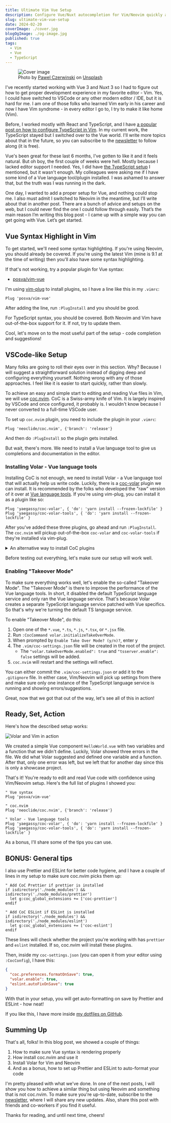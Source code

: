 ```yaml
---
title: Ultimate Vim Vue Setup
description: Configure Vue/Nuxt autocompletion for Vim/Neovim quickly and without a hassle
slug: ultimate-vim-vue-setup
date: 2024-02-20
coverImage: ./cover.jpg
blogOgImage: ./og-image.jpg
published: true
tags:
  - Vim
  - Vue
  - TypeScript
---
```


<figure>
<img alt="Cover image" src="./cover.jpg" />
<figcaption class="photo-caption">
Photo by <a href="https://unsplash.com/@pawel_czerwinski?utm_content=creditCopyText&utm_medium=referral&utm_source=unsplash">Pawel Czerwinski</a> on <a href="https://unsplash.com/photos/red-and-blue-wallpaper-6lQDFGOB1iw?utm_content=creditCopyText&utm_medium=referral&utm_source=unsplash">Unsplash</a>
</figcaption>
</figure>

I've recently started working with Vue 3 and Nuxt 3 so I had to figure out how to get proper development experience in my favorite editor - Vim. Yes, I could have switched to VSCode or any other modern editor / IDE, but it is hard for me. I am one of those folks who learned Vim early in his career and now I have Vim syndrome - in every editor I go to, I try to make it like home (Vim).

Before, I worked mostly with React and TypeScript, and I have [a popular post on how to configure TypeScript in Vim](/ultimate-vim-typescript-setup). In my current work, the TypeScript stayed but I switched over to the Vue world. I'll write more topics about that in the future, so you can subscribe to the [newsletter](/newsletter) to follow along (it is free).

Vue's been great for these last 6 months, I've gotten to like it and it feels natural. But oh boy, the first couple of weeks were hell. Mostly because I lacked editor support I needed. Yes, I did have [the TypeScript setup](/ultimate-vim-typescript-setup) I mentioned, but it wasn't enough. My colleagues were asking me if I have some kind of a Vue language tool/plugin installed. I was ashamed to answer that, but the truth was I was running in the dark.

One day, I wanted to add a proper setup for Vue, and nothing could stop me. I also must admit I switched to Neovim in the meantime, but I’ll write about that in another post. There are a bunch of advice and setups on the web, but I could never find the one I could follow through easily. That’s the main reason I’m writing this blog post - I came up with a simple way you can get going with Vue. Let’s get started.

## Vue Syntax Highlight in Vim

To get started, we'll need some syntax highlighting. If you're using Neovim, you should already be covered. If you're using the latest Vim (mine is 9.1 at the time of writing) then you'll also have some syntax highlighting.

If that's not working, try a popular plugin for Vue syntax:

- [posva/vim-vue](https://github.com/posva/vim-vue)

I'm using [vim-plug](https://github.com/junegunn/vim-plug) to install plugins, so I have a line like this in my `.vimrc`:

```vim
Plug 'posva/vim-vue'
```

After adding the line, run `:PlugInstall` and you should be good.

For TypeScript syntax, you should be covered. Both Neovim and Vim have out-of-the-box support for it. If not, try to update them.

Cool, let's move on to the most useful part of the setup - code completion and suggestions!

## VSCode-like Setup

Many folks are going to roll their eyes over in this section. Why? Because I will suggest a straightforward solution instead of digging deep and configuring everything yourself. Nothing wrong with any of those approaches. I feel like it is easier to start quickly, rather than slowly.

To achieve an easy and simple start to editing and reading Vue files in Vim, we will use [coc.nvim](https://github.com/neoclide/coc.nvim). CoC is a Swiss-army knife of Vim. It is largely inspired by VSCode and once configured, it probably is. I wouldn't know because I never converted to a full-time VSCode user.

To set up `coc.nvim` plugin, you need to include the plugin in your `.vimrc`:

```vim
Plug 'neoclide/coc.nvim', {'branch': 'release'}
```

And then do `:PlugInstall` so the plugin gets installed.

But wait, there's more. We need to install a Vue language tool to give us completions and documentation in the editor.

### Installing Volar - Vue language tools

Installing CoC is not enough, we need to install Volar - a Vue language tool that will actually help us write code. Luckily, there is a [coc-volar](https://github.com/yaegassy/coc-volar) plugin we can install. It is recommended by the folks who developed the "raw" version of it over at [Vue language tools](https://github.com/vuejs/language-tools). If you're using vim-plug, you can install it as a plugin like so:

```vim
Plug 'yaegassy/coc-volar', { 'do': 'yarn install --frozen-lockfile' }
Plug 'yaegassy/coc-volar-tools', { 'do': 'yarn install --frozen-lockfile' }
```

After you've added these three plugins, go ahead and run `:PlugInstall`. The `coc.nvim` will pickup out-of-the-box `coc-volar` and `coc-volar-tools` if they're installed via vim-plug.

<details>
<summary>An alternative way to install CoC plugins</summary>

You can also install `coc-volar` and `coc-volar-tools` via these commands:

```vim
:CocInstall @yaegassy/coc-volar
```

and

```vim
:CocInstall @yaegassy/coc-volar-tools
```

</details>

Before testing out everything, let's make sure our setup will work well.

### Enabling "Takeover Mode"

To make sure everything works well, let's enable the so-called "Takeover Mode". The "Takeover Mode" is there to improve the performance of the Vue language tools. In short, it disabled the default TypeScript language service and only ran the Vue language service. That's because Volar creates a separate TypeScript language service patched with Vue specifics. So that's why we're turning the default TS language service.

To enable "Takeover Mode", do this:

1. Open one of the `*.vue`, `*.ts`, `*.js`, `*.tsx`, or `*.jsx` file.
2. Run `:CocCommand volar.initializeTakeOverMode`.
3. When prompted by `Enable Take Over Mode? (y/n)?`, enter y
4. The `.vim/coc-settings.json` file will be created in the root of the project.
   - The `"volar.takeOverMode.enabled": true` and `"tsserver.enable": false` settings will be added.
5. `coc.nvim` will restart and the settings will reflect.

You can either commit the `.vim/coc-settings.json` or add it to the `.gitignore` file. In either case, Vim/Neovim will pick up settings from there and make sure only one instance of the TypeScript language service is running and showing errors/suggestions.

Great, now that we got that out of the way, let's see all of this in action!

## Ready, Set, Action

Here's how the described setup works:

![Volar and Vim in action](./volar-vue-vim-in-action.gif)

We created a simple Vue component `HelloWorld.vue` with two variables and a function that we didn't define. Luckily, Volar showed three errors in the file. We did what Volar suggested and defined one variable and a function. After that, only one error was left, but we left that for another day since this is only a showcase project.

That's it! You're ready to edit and read Vue code with confidence using Vim/Neovim setup. Here's the full list of plugins I showed you:

```vim
" Vue syntax
Plug 'posva/vim-vue'

" coc.nvim
Plug 'neoclide/coc.nvim', {'branch': 'release'}

" Volar - Vue language tools
Plug 'yaegassy/coc-volar', { 'do': 'yarn install --frozen-lockfile' }
Plug 'yaegassy/coc-volar-tools', { 'do': 'yarn install --frozen-lockfile' }
```

As a bonus, I'll share some of the tips you can use.

## BONUS: General tips

I also use Prettier and ESLint for better code hygiene, and I have a couple of lines in my setup to make sure coc.nvim picks them up:

```vim
" Add CoC Prettier if prettier is installed
if isdirectory('./node_modules') && isdirectory('./node_modules/prettier')
  let g:coc_global_extensions += ['coc-prettier']
endif

" Add CoC ESLint if ESLint is installed
if isdirectory('./node_modules') && isdirectory('./node_modules/eslint')
  let g:coc_global_extensions += ['coc-eslint']
endif
```

These lines will check whether the project you're working with has `prettier` and `eslint` installed. If so, coc.nvim will install these plugins.

Then, inside my `coc-settings.json` (you can open it from your editor using `:CocConfig`), I have this:

```json
{
  "coc.preferences.formatOnSave": true,
  "volar.enable": true,
  "eslint.autoFixOnSave": true
}
```

With that in your setup, you will get auto-formatting on save by Prettier and ESLint - how neat!

If you like this, I have more inside [my dotfiles on GitHub](https://github.com/nikolalsvk/dotfiles/blob/master/nvim/init.vim).

## Summing Up

That's all, folks! In this blog post, we showed a couple of things:

1. How to make sure Vue syntax is rendering properly
2. How install coc.nvim and use it
3. Install Volar for Vim and Neovim
4. And as a bonus, how to set up Prettier and ESLint to auto-format your code

I'm pretty pleased with what we've done. In one of the next posts, I will show you how to achieve a similar thing but using Neovim and something that is not coc.nvim. To make sure you're up-to-date, subscribe to the [newsletter](/newsletter), where I will share any new updates. Also, share this post with friends and co-workers if you find it useful.

Thanks for reading, and until next time, cheers!
